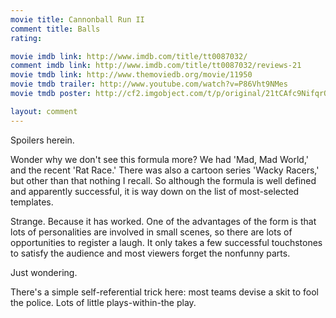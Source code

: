 ```yaml
---
movie title: Cannonball Run II
comment title: Balls
rating: 

movie imdb link: http://www.imdb.com/title/tt0087032/
comment imdb link: http://www.imdb.com/title/tt0087032/reviews-21
movie tmdb link: http://www.themoviedb.org/movie/11950
movie tmdb trailer: http://www.youtube.com/watch?v=P86Vht9NMes
movie tmdb poster: http://cf2.imgobject.com/t/p/original/21tCAfc9NifqrQygUZeG2XyMLuD.jpg

layout: comment
---
```


Spoilers herein.

Wonder why we don't see this formula more? We had 'Mad, Mad World,' and the recent 'Rat Race.' There was also a cartoon series 'Wacky Racers,' but other than that nothing I recall. So although the formula is well defined and apparently successful, it is way down on the list of most-selected templates.

Strange. Because it has worked. One of the advantages of the form is that lots of personalities are involved in small scenes, so there are lots of opportunities to register a laugh. It only takes a few successful touchstones to satisfy the audience and most viewers forget the nonfunny parts.

Just wondering. 

There's a simple self-referential trick here: most teams devise a skit to fool the police. Lots of little plays-within-the play.